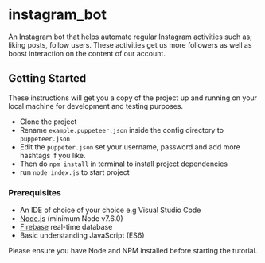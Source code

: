 

# instagram_bot
An Instagram bot that helps automate regular Instagram activities such as; liking posts, follow users. These activities get us more followers as well as boost interaction on the content of our account.

## Getting Started

These instructions will get you a copy of the project up and running on your local machine for development and testing purposes.

* Clone the project
* Rename `example.puppeteer.json` inside the config directory to `puppeteer.json`
* Edit the `puppeter.json` set your username, password and add more hashtags if you like.
* Then do `npm install` in terminal to install project dependencies
* run `node index.js` to start project

### Prerequisites

- An IDE of choice of your choice e.g Visual Studio Code
- [Node.js](https://nodejs.org/en/) (minimum Node v7.6.0) 
- [Firebase](https://firebase.google.com/) real-time database
- Basic understanding JavaScript (ES6) 

Please ensure you have Node and NPM installed before starting the tutorial.
 

